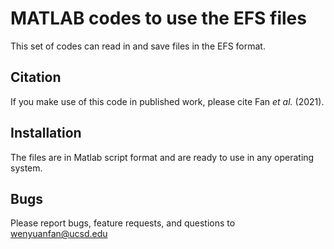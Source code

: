 # MATLAB codes to use the EFS files

This set of codes can read in and save files in the EFS format.

## Citation
If you make use of this code in published work, please cite Fan *et al.* (2021).    

## Installation
The files are in Matlab script format and are ready to use in any operating system.

## Bugs
Please report bugs, feature requests, and questions to wenyuanfan@ucsd.edu


